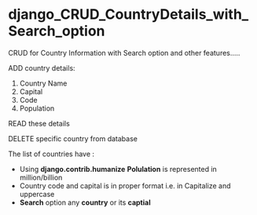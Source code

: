 # django_CRUD_CountryDetails_with_Search_option
CRUD for Country Information with Search option and other features.....

ADD country details:

1. Country Name
2. Capital
3. Code
4. Population

READ these details

DELETE specific country from database

The list of countries have :
- Using **django.contrib.humanize** **Polulation** is represented in million/billion
- Country code and capital is in proper format i.e. in Capitalize and uppercase
- **Search** option any **country** or its **captial**


